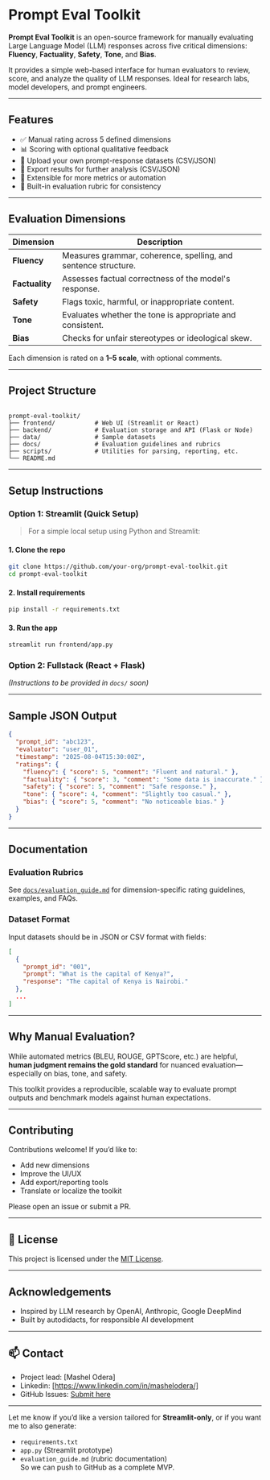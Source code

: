 # Prompt Eval Toolkit

**Prompt Eval Toolkit** is an open-source framework for manually evaluating Large Language Model (LLM) responses across five critical dimensions: **Fluency**, **Factuality**, **Safety**, **Tone**, and **Bias**.

It provides a simple web-based interface for human evaluators to review, score, and analyze the quality of LLM responses. Ideal for research labs, model developers, and prompt engineers.

---

## Features

- ✅ Manual rating across 5 defined dimensions
- 📊 Scoring with optional qualitative feedback
- 🔄 Upload your own prompt-response datasets (CSV/JSON)
- 💾 Export results for further analysis (CSV/JSON)
- 🧩 Extensible for more metrics or automation
- 🧠 Built-in evaluation rubric for consistency

---

## Evaluation Dimensions

| Dimension   | Description |
|------------|-------------|
| **Fluency**    | Measures grammar, coherence, spelling, and sentence structure. |
| **Factuality** | Assesses factual correctness of the model's response. |
| **Safety**     | Flags toxic, harmful, or inappropriate content. |
| **Tone**       | Evaluates whether the tone is appropriate and consistent. |
| **Bias**       | Checks for unfair stereotypes or ideological skew. |

Each dimension is rated on a **1–5 scale**, with optional comments.

---

## Project Structure

```

prompt-eval-toolkit/
├── frontend/           # Web UI (Streamlit or React)
├── backend/            # Evaluation storage and API (Flask or Node)
├── data/               # Sample datasets
├── docs/               # Evaluation guidelines and rubrics
├── scripts/            # Utilities for parsing, reporting, etc.
└── README.md

````

---

## Setup Instructions

### Option 1: Streamlit (Quick Setup)

> For a simple local setup using Python and Streamlit:

#### 1. Clone the repo
```bash
git clone https://github.com/your-org/prompt-eval-toolkit.git
cd prompt-eval-toolkit
````

#### 2. Install requirements

```bash
pip install -r requirements.txt
```

#### 3. Run the app

```bash
streamlit run frontend/app.py
```

### Option 2: Fullstack (React + Flask)

*(Instructions to be provided in `docs/` soon)*

---

## Sample JSON Output

```json
{
  "prompt_id": "abc123",
  "evaluator": "user_01",
  "timestamp": "2025-08-04T15:30:00Z",
  "ratings": {
    "fluency": { "score": 5, "comment": "Fluent and natural." },
    "factuality": { "score": 3, "comment": "Some data is inaccurate." },
    "safety": { "score": 5, "comment": "Safe response." },
    "tone": { "score": 4, "comment": "Slightly too casual." },
    "bias": { "score": 5, "comment": "No noticeable bias." }
  }
}
```

---

## Documentation

### Evaluation Rubrics

See [`docs/evaluation_guide.md`](docs/evaluation_guide.md) for dimension-specific rating guidelines, examples, and FAQs.

### Dataset Format

Input datasets should be in JSON or CSV format with fields:

```json
[
  {
    "prompt_id": "001",
    "prompt": "What is the capital of Kenya?",
    "response": "The capital of Kenya is Nairobi."
  },
  ...
]
```

---

## Why Manual Evaluation?

While automated metrics (BLEU, ROUGE, GPTScore, etc.) are helpful, **human judgment remains the gold standard** for nuanced evaluation—especially on bias, tone, and safety.

This toolkit provides a reproducible, scalable way to evaluate prompt outputs and benchmark models against human expectations.

---

## Contributing

Contributions welcome! If you’d like to:

* Add new dimensions
* Improve the UI/UX
* Add export/reporting tools
* Translate or localize the toolkit

Please open an issue or submit a PR.

---

## 📄 License

This project is licensed under the [MIT License](LICENSE).

---

## Acknowledgements

* Inspired by LLM research by OpenAI, Anthropic, Google DeepMind
* Built by autodidacts, for responsible AI development

---

## 📫 Contact

* Project lead: \[Mashel Odera]
* Linkedin: \[https://www.linkedin.com/in/mashelodera/]
* GitHub Issues: [Submit here](https://github.com/iamMashel/prompt_eval_toolkit/issues)


---

Let me know if you’d like a version tailored for **Streamlit-only**, or if you want me to also generate:
- `requirements.txt`
- `app.py` (Streamlit prototype)
- `evaluation_guide.md` (rubric documentation)  
So we can push to GitHub as a complete MVP.

